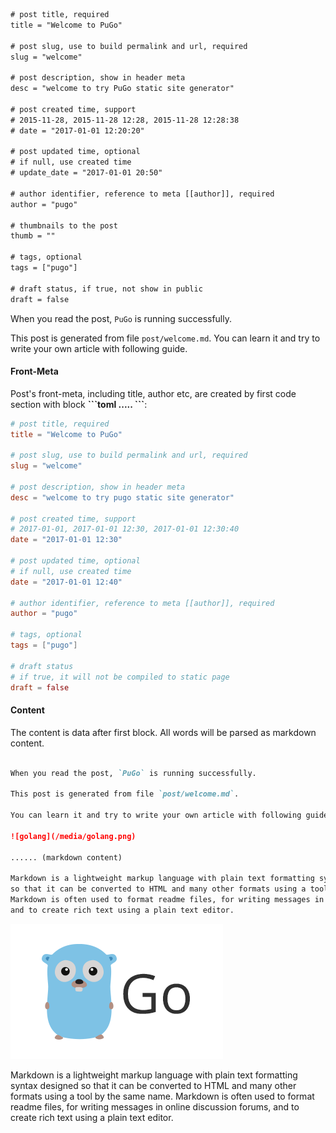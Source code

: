 ```html
# post title, required
title = "Welcome to PuGo"

# post slug, use to build permalink and url, required
slug = "welcome"

# post description, show in header meta
desc = "welcome to try PuGo static site generator"

# post created time, support
# 2015-11-28, 2015-11-28 12:28, 2015-11-28 12:28:38
# date = "2017-01-01 12:20:20"

# post updated time, optional
# if null, use created time
# update_date = "2017-01-01 20:50"

# author identifier, reference to meta [[author]], required
author = "pugo"

# thumbnails to the post
thumb = ""

# tags, optional
tags = ["pugo"]

# draft status, if true, not show in public
draft = false
```

When you read the post, `PuGo` is running successfully.

This post is generated from file `post/welcome.md`. You can learn it and try to write your own article with following guide.

#### Front-Meta

Post's front-meta, including title, author etc, are created by first code section with block **\`\`\`toml ..... \`\`\`**:

```toml
# post title, required
title = "Welcome to PuGo"

# post slug, use to build permalink and url, required
slug = "welcome"

# post description, show in header meta
desc = "welcome to try pugo static site generator"

# post created time, support
# 2017-01-01, 2017-01-01 12:30, 2017-01-01 12:30:40
date = "2017-01-01 12:30"

# post updated time, optional
# if null, use created time
date = "2017-01-01 12:40"

# author identifier, reference to meta [[author]], required
author = "pugo"

# tags, optional
tags = ["pugo"]

# draft status
# if true, it will not be compiled to static page
draft = false
```

#### Content

The content is data after first block. All words will be parsed as markdown content.

```markdown

When you read the post, `PuGo` is running successfully.

This post is generated from file `post/welcome.md`. 

You can learn it and try to write your own article with following guide.

![golang](/media/golang.png)

...... (markdown content)

Markdown is a lightweight markup language with plain text formatting syntax designed
so that it can be converted to HTML and many other formats using a tool by the same name.
Markdown is often used to format readme files, for writing messages in online discussion forums,
and to create rich text using a plain text editor.

```

![golang](/media/golang.png)

Markdown is a lightweight markup language with plain text formatting syntax designed
so that it can be converted to HTML and many other formats using a tool by the same name.
Markdown is often used to format readme files, for writing messages in online discussion forums,
and to create rich text using a plain text editor.
